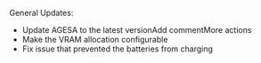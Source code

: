 General Updates:
* Update AGESA to the latest versionAdd commentMore actions
* Make the VRAM allocation configurable
* Fix issue that prevented the batteries from charging

